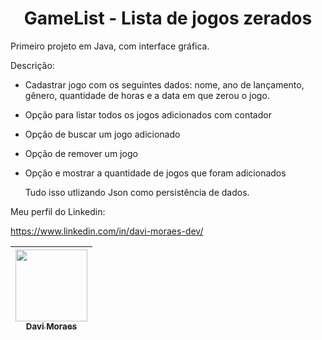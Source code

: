 <h1 align="center"> GameList - Lista de jogos zerados </h1>

Primeiro projeto em Java, com interface gráfica.

Descrição:
* Cadastrar jogo com os seguintes dados: nome, ano de lançamento, gênero, quantidade de horas e a data em que zerou o jogo.
* Opção para listar todos os jogos adicionados com contador
* Opção de buscar um jogo adicionado
* Opção de remover um jogo
* Opção e mostrar a quantidade de jogos que foram adicionados

  Tudo isso utlizando Json como persistência de dados.

Meu perfil do Linkedin:

https://www.linkedin.com/in/davi-moraes-dev/

| [<img loading="lazy" src="https://avatars.githubusercontent.com/u/195828744?v=4" width=115><br><sub>Davi Moraes</sub>](https://github.com/WiiinchesteR)
| :---: |
